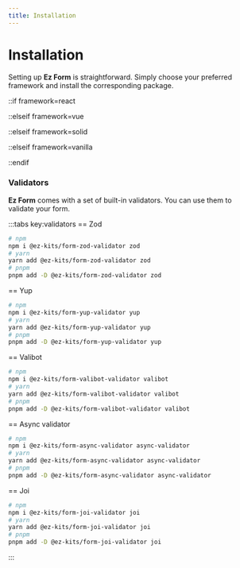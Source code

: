 ```yaml
---
title: Installation
---
```


# Installation

Setting up **Ez Form** is straightforward. Simply choose your preferred framework and install the corresponding package.

::if framework=react
<!--@include: @/../docs/framework/react/guide/installation.md-->
::elseif framework=vue
<!--@include: @/../docs/framework/vue/guide/installation.md-->
::elseif framework=solid
<!--@include: @/../docs/framework/solid/guide/installation.md-->
::elseif framework=vanilla
<!--@include: @/../docs/framework/vanilla/guide/installation.md-->
::endif

### Validators

**Ez Form** comes with a set of built-in validators. You can use them to validate your form.

:::tabs key:validators
== Zod
```sh
# npm
npm i @ez-kits/form-zod-validator zod
# yarn
yarn add @ez-kits/form-zod-validator zod
# pnpm
pnpm add -D @ez-kits/form-zod-validator zod
```
== Yup
```sh
# npm
npm i @ez-kits/form-yup-validator yup
# yarn
yarn add @ez-kits/form-yup-validator yup
# pnpm
pnpm add -D @ez-kits/form-yup-validator yup
```
== Valibot
```sh
# npm
npm i @ez-kits/form-valibot-validator valibot
# yarn
yarn add @ez-kits/form-valibot-validator valibot
# pnpm
pnpm add -D @ez-kits/form-valibot-validator valibot
```
== Async validator
```sh
# npm
npm i @ez-kits/form-async-validator async-validator
# yarn
yarn add @ez-kits/form-async-validator async-validator
# pnpm
pnpm add -D @ez-kits/form-async-validator async-validator
```
== Joi
```sh
# npm
npm i @ez-kits/form-joi-validator joi
# yarn
yarn add @ez-kits/form-joi-validator joi
# pnpm
pnpm add -D @ez-kits/form-joi-validator joi
```
:::
